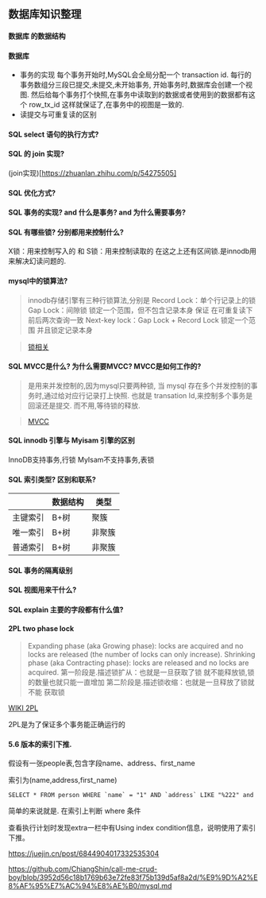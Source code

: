 ## 数据库知识整理

#### 数据库 的数据结构


#### 数据库
   - 事务的实现
        每个事务开始时,MySQL会全局分配一个 transaction id.
        每行的
        事务数组分三段已提交,未提交,未开始事务,
        开始事务时,数据库会创建一个视图.
        然后给每个事务打个快照,在事务中读取到的数据或者使用到的数据都有这个 row_tx_id
        这样就保证了,在事务中的视图是一致的.
   - 读提交与可重复读的区别
   
#### SQL select 语句的执行方式?

#### SQL 的 join 实现?

(join实现)[https://zhuanlan.zhihu.com/p/54275505]

#### SQL 优化方式?

#### SQL 事务的实现? and 什么是事务? and 为什么需要事务?

#### SQL 有哪些锁? 分别都用来控制什么?
X锁：用来控制写入的
和
S锁：用来控制读取的
在这之上还有区间锁.是innodb用来解决幻读问题的.


#### mysql中的锁算法?
> innodb存储引擎有三种行锁算法,分别是
> Record Lock：单个行记录上的锁
> Gap Lock：间隙锁 锁定一个范围，但不包含记录本身
> 保证 在可重复读下 前后两次查询一致
> Next-key lock：Gap Lock + Record Lock 锁定一个范围 并且锁定记录本身

>[锁相关](https://www.zhihu.com/column/c_1104074839660294144)

#### SQL MVCC是什么? 为什么需要MVCC? MVCC是如何工作的? 
>是用来并发控制的,因为mysql只要两种锁,
当 mysql 存在多个并发控制的事务时,通过给对应行记录打上快照.
也就是 transation Id,来控制多个事务是回滚还是提交.
而不用,等待锁的释放.

> [MVCC](https://zhuanlan.zhihu.com/p/52977862)

#### SQL innodb 引擎与 Myisam 引擎的区别
InnoDB支持事务,行锁
MyIsam不支持事务,表锁

#### SQL 索引类型? 区别和联系?
|      |  数据结构 |类型|
| ---- | ---- | ----      |
| 主键索引|B+树|  聚簇      |
| 唯一索引|B+树|  非聚簇    |
| 普通索引|B+树|  非聚簇    |


#### SQL 事务的隔离级别



#### SQL 视图用来干什么?

#### SQL explain 主要的字段都有什么值?

#### 2PL two phase lock
> Expanding phase (aka Growing phase): locks are acquired and no locks are released (the number of locks can only increase).
Shrinking phase (aka Contracting phase): locks are released and no locks are acquired.
第一阶段是.描述锁扩从：也就是一旦获取了锁 就不能释放锁,锁的数量也就只能一直增加
第二阶段是.描述锁收缩：也就是一旦释放了锁就不能 获取锁

[WIKI 2PL](https://en.wikipedia.org/wiki/Two-phase_locking)

2PL是为了保证多个事务能正确运行的

#### 5.6 版本的索引下推.
假设有一张people表,包含字段name、address、first_name

索引为(name,address,first_name)

```shell
SELECT * FROM person WHERE `name` = "1" AND `address` LIKE "%222" and 
```
简单的来说就是. 在索引上判断 where 条件

查看执行计划时发现extra一栏中有Using index condition信息，说明使用了索引下推。

https://juejin.cn/post/6844904017332535304


https://github.com/ChiangShin/call-me-crud-boy/blob/3952d56c18b1769b63e72fe83f75b139d5af8a2d/%E9%9D%A2%E8%AF%95%E7%AC%94%E8%AE%B0/mysql.md